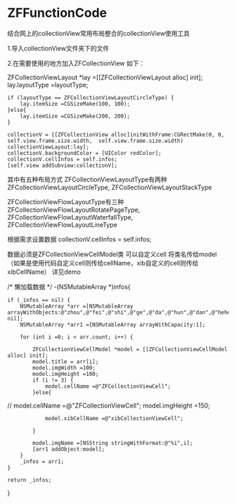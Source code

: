 # ZFFunctionCode

结合网上的collectionView常用布局整合的collectionView使用工具

1.导入collectionView文件夹下的文件

2.在需要使用的地方加入ZFCollectionView
如下：

ZFCollectionViewLayout *lay =[[ZFCollectionViewLayout alloc] init];
    lay.layoutType =layoutType;
    
    if (layoutType == ZFCollectionViewLayoutCircleType) {
        lay.itemSize =CGSizeMake(100, 100);
    }else{
        lay.itemSize =CGSizeMake(200, 200);
    }

    collectionV = [[ZFCollectionView alloc]initWithFrame:CGRectMake(0, 0, self.view.frame.size.width,  self.view.frame.size.width) collectionViewLayout:lay];
    collectionV.backgroundColor = [UIColor redColor];
    collectionV.cellInfos = self.infos;
    [self.view addSubview:collectionV];

其中有五种布局方式
ZFCollectionViewLayoutType有两种
ZFCollectionViewLayoutCircleType,
ZFCollectionViewLayoutStackType

ZFCollectionViewFlowLayoutType有三种
ZFCollectionViewFlowLayoutRotatePageType,
ZFCollectionViewFlowLayoutWaterfallType,
ZFCollectionViewFlowLayoutLineType

根据需求设置数据
collectionV.cellInfos = self.infos;

数据必须是ZFCollectionViewCellModel类
可以自定义cell 将类名传给model （如果是使用代码自定义cell则传给cellName，xib自定义的cell则传给xibCellName）
详见demo

/*
 懒加载数据
 */
-(NSMutableArray *)infos{
    
    if (_infos == nil) {
        NSMutableArray *arr =[NSMutableArray arrayWithObjects:@"zhou",@"fei",@"shi",@"ge",@"da",@"hun",@"dan",@"hehe", nil];
        NSMutableArray *arr1 =[NSMutableArray arrayWithCapacity:1];
        
        for (int i =0; i < arr.count; i++) {
            
            ZFCollectionViewCellModel *model = [[ZFCollectionViewCellModel alloc] init];
            model.title = arr[i];
            model.imgWidth =100;
            model.imgHeight =100;
            if (i != 3) {
                model.cellName =@"ZFCollectionViewCell";
            }else{
                
//                model.cellName =@"ZFCollectionViewCell";
                model.imgHeight =150;

                model.xibCellName =@"xibCollectionViewCell";

            }
            
            model.imgName =[NSString stringWithFormat:@"%i",i];
            [arr1 addObject:model];
        }
        _infos = arr1;
    }
    
    return _infos;
}



